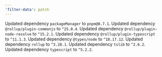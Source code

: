 ```yaml
---
'filter-data': patch
---
```


Updated dependency `packageManager` to `pnpm@8.7.1`.
Updated dependency `@rollup/plugin-commonjs` to `^25.0.4`.
Updated dependency `@rollup/plugin-node-resolve` to `^15.2.1`.
Updated dependency `@rollup/plugin-typescript` to `^11.1.3`.
Updated dependency `@types/node` to `^18.17.12`.
Updated dependency `rollup` to `^3.28.1`.
Updated dependency `tslib` to `^2.6.2`.
Updated dependency `typescript` to `^5.2.2`.
